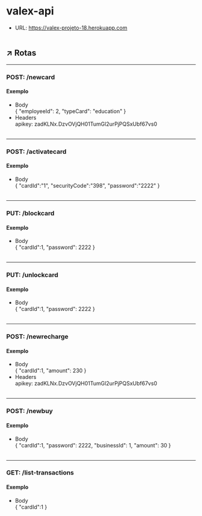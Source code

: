 # valex-api
* URL: https://valex-projeto-18.herokuapp.com<br/><br/>
##  :arrow_upper_right: Rotas
---
### POST: /newcard
#### Exemplo<br/>
* Body<br/>
{
       "employeeId": 2, 
       "typeCard": "education"
}<br/>
* Headers<br/>
apikey: zadKLNx.DzvOVjQH01TumGl2urPjPQSxUbf67vs0<br/><br/>
---

###   POST: /activatecard
#### Exemplo<br/>
* Body<br/>
{
    "cardId":"1", 
	  "securityCode":"398", 
	  "password":"2222"
}<br/><br/>
---
### PUT: /blockcard
#### Exemplo<br/>
* Body<br/>
{
    	"cardId":1, 
	    "password": 2222
}<br/><br/>
---
### PUT: /unlockcard
#### Exemplo<br/>
* Body<br/>
{
    	"cardId":1, 
	    "password": 2222
}<br/><br/>
---
### POST: /newrecharge
#### Exemplo<br/>
* Body<br/>
{
    	"cardId":1, 
	    "amount": 230
}<br/>
* Headers<br/>
apikey: zadKLNx.DzvOVjQH01TumGl2urPjPQSxUbf67vs0<br/><br/>
---
### POST: /newbuy
#### Exemplo<br/>
* Body<br/>
{
    "cardId":1, 
	  "password": 2222, 
	  "businessId": 1, 
	  "amount": 30 
}<br/><br/>
---
### GET: /list-transactions
#### Exemplo<br/>
* Body<br/>
{
    	"cardId":1
}<br/><br/>
